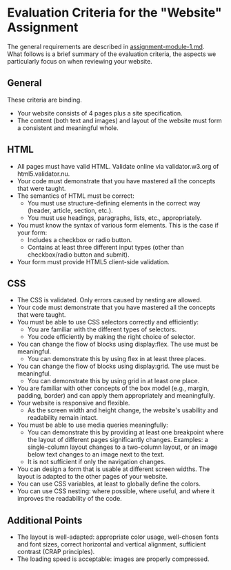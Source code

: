 # Evaluation Criteria for the "Website" Assignment

The general requirements are described in [assignment-module-1.md](https://github.com/UCLL-Frontend/oefeningen-frontend-deel1/edit/main/assignment-module-1.md).  
What follows is a brief summary of the evaluation criteria, the aspects we particularly focus on when reviewing your website.

## General

These criteria are binding.

- Your website consists of 4 pages plus a site specification.
- The content (both text and images) and layout of the website must form a consistent and meaningful whole.

## HTML

- All pages must have valid HTML. Validate online via validator.w3.org of html5.validator.nu.
- Your code must demonstrate that you have mastered all the concepts that were taught.
- The semantics of HTML must be correct:
  - You must use structure-defining elements in the correct way (header, article, section, etc.).
  - You must use headings, paragraphs, lists, etc., appropriately.
- You must know the syntax of various form elements. This is the case if your form:
  - Includes a checkbox or radio button.
  - Contains at least three different input types (other than checkbox/radio button and submit).
- Your form must provide HTML5 client-side validation.

## CSS

- The CSS is validated. Only errors caused by nesting are allowed.
- Your code must demonstrate that you have mastered all the concepts that were taught.
- You must be able to use CSS selectors correctly and efficiently:
  - You are familiar with the different types of selectors.
  - You code efficiently by making the right choice of selector.
- You can change the flow of blocks using display:flex. The use must be meaningful.
  - You can demonstrate this by using flex in at least three places.
- You can change the flow of blocks using display:grid. The use must be meaningful.
  - You can demonstrate this by using grid in at least one place.
- You are familiar with other concepts of the box model (e.g., margin, padding, border) and can apply them appropriately and meaningfully.
- Your website is responsive and flexible.
  - As the screen width and height change, the website's usability and readability remain intact.
- You must be able to use media queries meaningfully:
  - You can demonstrate this by providing at least one breakpoint where the layout of different pages significantly changes. Examples: a single-column layout changes to a two-column layout, or an image below text changes to an image next to the text.
  - It is not sufficient if only the navigation changes.
- You can design a form that is usable at different screen widths. The layout is adapted to the other pages of your website.
- You can use CSS variables, at least to globally define the colors.
- You can use CSS nesting: where possible, where useful, and where it improves the readability of the code.

## Additional Points

- The layout is well-adapted: appropriate color usage, well-chosen fonts and font sizes, correct horizontal and vertical alignment, sufficient contrast (CRAP principles).
- The loading speed is acceptable: images are properly compressed.
